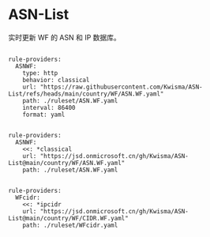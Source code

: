 
# ASN-List

实时更新 WF 的 ASN 和 IP 数据库。

<pre><code class="language-javascript">
rule-providers:
  ASNWF:
    type: http
    behavior: classical
    url: "https://raw.githubusercontent.com/Kwisma/ASN-List/refs/heads/main/country/WF/ASN.WF.yaml"
    path: ./ruleset/ASN.WF.yaml
    interval: 86400
    format: yaml
</code></pre>

<pre><code class="language-javascript">
rule-providers:
  ASNWF:
    <<: *classical
    url: "https://jsd.onmicrosoft.cn/gh/Kwisma/ASN-List@main/country/WF/ASN.WF.yaml"
    path: ./ruleset/ASN.WF.yaml
</code></pre>

<pre><code class="language-javascript">
rule-providers:
  WFcidr:
    <<: *ipcidr
    url: "https://jsd.onmicrosoft.cn/gh/Kwisma/ASN-List@main/country/WF/CIDR.WF.yaml"
    path: ./ruleset/WFcidr.yaml
</code></pre>
